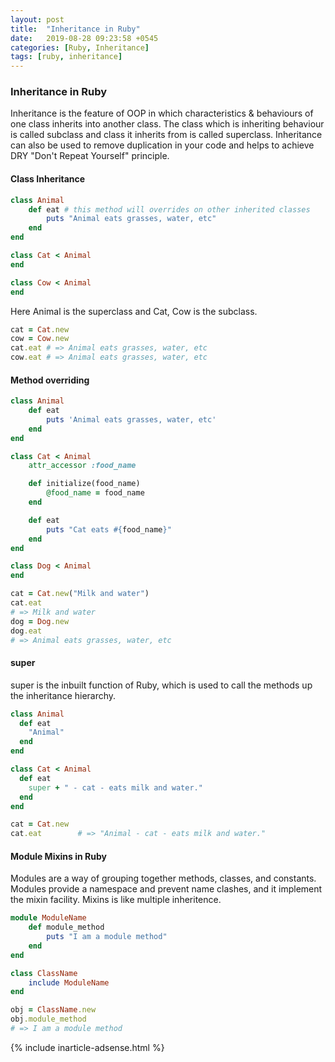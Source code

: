 ```yaml
---
layout: post
title:  "Inheritance in Ruby"
date:   2019-08-28 09:23:58 +0545
categories: [Ruby, Inheritance]
tags: [ruby, inheritance]
---
```


### Inheritance in Ruby

Inheritance is the feature of OOP in which characteristics & behaviours of one class inherits into another class. The class which is inheriting behaviour is called subclass and class it inherits from is called superclass. Inheritance can also be used to remove duplication in your code and helps to achieve DRY "Don't Repeat Yourself" principle.


#### Class Inheritance

```Ruby
class Animal
    def eat # this method will overrides on other inherited classes
        puts "Animal eats grasses, water, etc"
    end
end

class Cat < Animal
end

class Cow < Animal
end
```

Here Animal is the superclass and Cat, Cow is the subclass.

```Ruby
cat = Cat.new
cow = Cow.new
cat.eat # => Animal eats grasses, water, etc
cow.eat # => Animal eats grasses, water, etc
```

#### Method overriding

```Ruby
class Animal
    def eat
        puts 'Animal eats grasses, water, etc'
    end
end

class Cat < Animal
    attr_accessor :food_name

    def initialize(food_name)
        @food_name = food_name
    end

    def eat
        puts "Cat eats #{food_name}"
    end
end

class Dog < Animal
end
```

```Ruby
cat = Cat.new("Milk and water")
cat.eat
# => Milk and water
dog = Dog.new
dog.eat
# => Animal eats grasses, water, etc
```

#### super

super is the inbuilt function of Ruby, which is used to call the methods up the inheritance hierarchy.

```Ruby
class Animal
  def eat
    "Animal"
  end
end

class Cat < Animal
  def eat
    super + " - cat - eats milk and water."
  end
end

cat = Cat.new
cat.eat        # => "Animal - cat - eats milk and water."
```

#### Module Mixins in Ruby

Modules are a way of grouping together methods, classes, and constants. Modules provide a namespace and prevent name clashes, and it implement the mixin facility. Mixins is like multiple inheritence. 

```Ruby
module ModuleName
    def module_method
        puts "I am a module method"
    end
end

class ClassName
    include ModuleName
end
```

```Ruby
obj = ClassName.new
obj.module_method
# => I am a module method
```

{% include inarticle-adsense.html %}